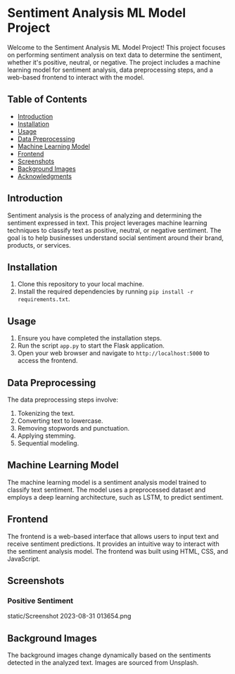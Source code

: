 # Sentiment Analysis ML Model Project

Welcome to the Sentiment Analysis ML Model Project! This project focuses on performing sentiment analysis on text data to determine the sentiment, whether it's positive, neutral, or negative. The project includes a machine learning model for sentiment analysis, data preprocessing steps, and a web-based frontend to interact with the model.

## Table of Contents
- [Introduction](#introduction)
- [Installation](#installation)
- [Usage](#usage)
- [Data Preprocessing](#data-preprocessing)
- [Machine Learning Model](#machine-learning-model)
- [Frontend](#frontend)
- [Screenshots](#screenshots)
- [Background Images](#background-images)
- [Acknowledgments](#acknowledgments)

## Introduction
Sentiment analysis is the process of analyzing and determining the sentiment expressed in text. This project leverages machine learning techniques to classify text as positive, neutral, or negative sentiment. The goal is to help businesses understand social sentiment around their brand, products, or services.

## Installation
1. Clone this repository to your local machine.
2. Install the required dependencies by running `pip install -r requirements.txt`.

## Usage
1. Ensure you have completed the installation steps.
2. Run the script `app.py` to start the Flask application.
3. Open your web browser and navigate to `http://localhost:5000` to access the frontend.

## Data Preprocessing
The data preprocessing steps involve:
1. Tokenizing the text.
2. Converting text to lowercase.
3. Removing stopwords and punctuation.
4. Applying stemming.
5. Sequential modeling.

## Machine Learning Model
The machine learning model is a sentiment analysis model trained to classify text sentiment. The model uses a preprocessed dataset and employs a deep learning architecture, such as LSTM, to predict sentiment.

## Frontend
The frontend is a web-based interface that allows users to input text and receive sentiment predictions. It provides an intuitive way to interact with the sentiment analysis model. The frontend was built using HTML, CSS, and JavaScript.

## Screenshots
### Positive Sentiment
static/Screenshot 2023-08-31 013654.png
## Background Images
The background images change dynamically based on the sentiments detected in the analyzed text. Images are sourced from Unsplash.
